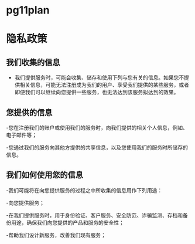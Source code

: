 # pg11plan


# 隐私政策

 ## 我们收集的信息
- 我们提供服务时，可能会收集、储存和使用下列与您有关的信息。如果您不提供相关信息，可能无法注册成为我们的用户、享受我们提供的某些服务，或者即便我们可以继续向您提供一些服务，也无法达到该服务拟达到的效果。

## 您提供的信息
-您在注册我们的账户或使用我们的服务时，向我们提供的相关个人信息，例如、电子邮件等；

-您通过我们的服务向其他方提供的共享信息，以及您使用我们的服务时所储存的信息。

## 我们如何使用您的信息
-我们可能将在向您提供服务的过程之中所收集的信息用作下列用途：

-向您提供服务；

-在我们提供服务时，用于身份验证、客户服务、安全防范、诈骗监测、存档和备份用途，确保我们向您提供的产品和服务的安全性；

-帮助我们设计新服务，改善我们现有服务；
